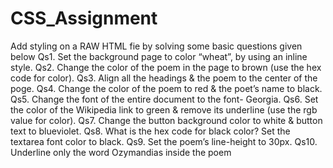 # CSS_Assignment
Add styling on a RAW HTML fie  by solving some basic questions given below
Qs1. Set the background page to color “wheat”, by using an inline style.
 Qs2. Change the color of the poem in the page to brown (use the hex code for color).
 Qs3. Align all the headings & the poem to the center of the poge.
 Qs4. Change the color of the poem to red & the poet’s name to black.
 Qs5. Change the font of the entire document to the font- Georgia.
 Qs6. Set the color of the Wikipedia link to green & remove its underline (use the rgb
 value for color).
 Qs7. Change the button background color to white & button text to blueviolet.
 Qs8. What is the hex code for black color? Set the textarea font color to black.
 Qs9. Set the poem’s line-height to 30px.
 Qs10. Underline only the word Ozymandias inside the poem
